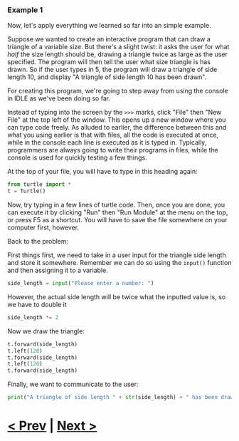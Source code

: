 ### Example 1

Now, let's apply everything we learned so far into an simple example.

Suppose we wanted to create an interactive program that can draw a triangle of a variable size. But there's a slight twist: it asks the user for what *half* the size length should be, drawing a triangle twice as large as the user specified. The program will then tell the user what size triangle is has drawn. So if the user types in 5, the program will draw a triangle of side length 10, and display "A triangle of side length 10 has been drawn".

For creating this program, we're going to step away from using the console in IDLE as we've been doing so far.

Instead of typing into the screen by the `>>>` marks, click "File" then "New File" at the top left of the window. This opens up a new window where you can type code freely. As alluded to earlier, the difference between this and what you using earlier is that with files, all the code is executed at once, while in the console each line is executed as it is typed in. Typically, programmers are always going to write their programs in files, while the console is used for quickly testing a few things. 

At the top of your file, you will have to type in this heading again:

```python
from turtle import *
t = Turtle()
```

Now, try typing in a few lines of turtle code. Then, once you are done, you can execute it by clicking "Run" then "Run Module" at the menu on the top, or press F5 as a shortcut. You will have to save the file somewhere on your computer first, however.

Back to the problem:

First things first, we need to take in a user input for the triangle side length and store it somewhere. Remember we can do so using the `input()` function and then assigning it to a variable.

```python
side_length = input("Please enter a number: ")
```

However, the actual side length will be twice what the inputted value is, so we have to double it

```python
side_length *= 2
```

Now we draw the triangle:

```python
t.forward(side_length)
t.left(120)
t.forward(side_length)
t.left(120)
t.forward(side_length)
```

Finally, we want to communicate to the user:

```python
print("A triangle of side length " + str(side_length) + " has been drawn")
```

# [< Prev](https://github.com/Kevun1/hillsHacksWorkshop/blob/master/pages/userinput.md) | [Next >](https://github.com/Kevun1/hillsHacksWorkshop/blob/master/pages/ifstatements.md)
